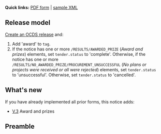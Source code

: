 **Quick links:** [PDF form](http://simap.ted.europa.eu/documents/10184/99173/EN_F13.pdf) | [sample XML](https://github.com/open-contracting/european-union-support/blob/master/output/samples/F13_2014.xml)

## Release model

[Create an OCDS release](../operations/#create-a-release) and:

1. Add 'award' to `tag`.
1. If the notice has one or more `/RESULTS/AWARDED_PRIZE` (*Award and prizes*) elements, set `tender.status` to 'complete'. Otherwise, if the notice has one or more `/RESULTS/NO_AWARDED_PRIZE/PROCUREMENT_UNSUCCESSFUL` (*No plans or projects were received or all were rejected*) elements, set `tender.status` to 'unsuccessful'. Otherwise, set `tender.status` to 'cancelled'.

## What's new

If you have already implemented all prior forms, this notice adds:

* [V.3](#V.3) Award and prizes

## Preamble
